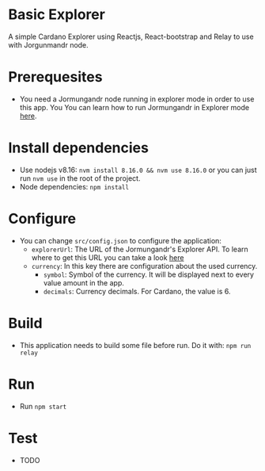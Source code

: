 # Basic Explorer

A simple Cardano Explorer using Reactjs, React-bootstrap and Relay to use with Jorgunmandr node.

# Prerequesites

- You need a Jormungandr node running in explorer mode in order to use this app. You You can learn how to run Jormungandr in Explorer mode [here](https://input-output-hk.github.io/jormungandr/quickstart/04_explorer.html).

# Install dependencies

- Use nodejs v8.16: `nvm install 8.16.0 && nvm use 8.16.0` or you can just run `nvm use` in the root of the project.
- Node dependencies: `npm install`

# Configure

- You can change `src/config.json` to configure the application:
  - `explorerUrl`: The URL of the Jormungandr's Explorer API. To learn where to get this URL you can take a look [here](https://input-output-hk.github.io/jormungandr/quickstart/03_rest_api.html)
  - `currency`: In this key there are configuration about the used currency.
    - `symbol`: Symbol of the currency. It will be displayed next to every value amount in the app.
    - `decimals`: Currency decimals. For Cardano, the value is 6.

# Build

- This application needs to build some file before run. Do it with:
  `npm run relay`

# Run

- Run `npm start`

# Test

- TODO
